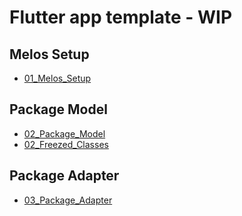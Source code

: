 # Flutter app template - WIP

## Melos Setup 
- [01_Melos_Setup](./markdowns/01_melos_setup.md)

## Package Model
- [02_Package_Model](./markdowns/02_package_model.md)
- [02_Freezed_Classes](./markdowns/02_freezed_classes.md)

## Package Adapter
- [03_Package_Adapter](./markdowns/03_package_adapter.md)
